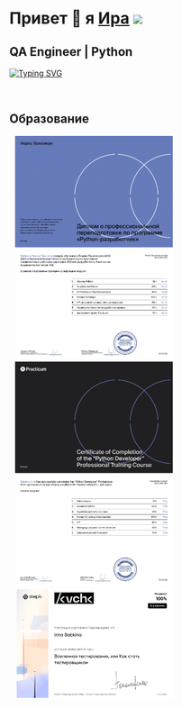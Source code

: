 Привет 👋 я [Ира](https://irreny.github.io) ![](https://irreny.github.io) 
======================
QA Engineer | Python
---------------
[![Typing SVG](https://readme-typing-svg.herokuapp.com?color=%2336BCF7&lines=Testing+life)](https://git.io/typing-svg)

<br>

## Образование
[<img src="/pythonRUS-1.png" width="280px" hspace="10px" alt="Диплом»">](https://raw.githubusercontent.com/irreny/irreny/main/pythonRUS-1.png)
[<img src="/pythonRUS-2.png" width="280px" hspace="10px" alt="Диплом»">](https://raw.githubusercontent.com/irreny/irreny/main/pythonRUS-2.png)
[<img src="/pythonEN-1.png" width="280px" hspace="10px" alt="Диплом»">](https://raw.githubusercontent.com/irreny/irreny/main/pythonEN-1.png)
[<img src="/pythonEN-2.png" width="280px" hspace="10px" alt="Диплом»">](https://raw.githubusercontent.com/irreny/irreny/main/pythonEN-2.png)
[<img src="/stepik.png" width="280px" hspace="10px" alt="Диплом»">](https://raw.githubusercontent.com/irreny/irreny/main/stepik.png)

<br>

